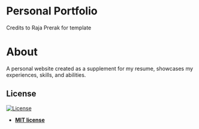 # Personal Portfolio
Credits to Raja Prerak for template

# About
A personal website created as a supplement for my resume, showcases my experiences, skills, and abilities.

## License
[![License](http://img.shields.io/:license-mit-blue.svg?style=flat-square)](http://badges.mit-license.org)

- **[MIT license](http://opensource.org/licenses/mit-license.php)**
